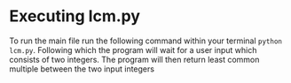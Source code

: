 # Executing lcm.py
To run the main file run the following command within your terminal `python lcm.py`. Following which the program will wait for a user input which consists of two integers. The program will then return least common multiple between the two input integers